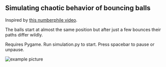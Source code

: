 ## Simulating chaotic behavior of bouncing balls

Inspired by [this numberphile video](https://www.youtube.com/watch?v=6z4qRhpBIyA).

The balls start at almost the same position but after just a few bounces their paths differ wildly.

Requires Pygame. Run simulation.py to start. Press spacebar to pause or unpause.

![example picture](example.png)